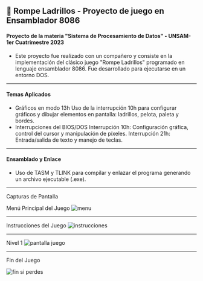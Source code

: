 ## 🧱 Rompe Ladrillos - Proyecto de juego  en Ensamblador 8086
#### Proyecto de la materia "Sistema de Procesamiento de Datos" - UNSAM-  1er Cuatrimestre 2023

* Este proyecto fue realizado con un compañero y consiste en la implementación del clásico juego "Rompe Ladrillos"  programado en lenguaje ensamblador 8086. Fue desarrollado para ejecutarse en un entorno DOS.
---
#### Temas Aplicados
- Gráficos en modo 13h
Uso de la interrupción 10h para configurar gráficos y dibujar elementos en pantalla: ladrillos, pelota, paleta y bordes.
-  Interrupciones del BIOS/DOS
Interrupción 10h: Configuración gráfica, control del cursor y manipulación de píxeles.
Interrupción 21h: Entrada/salida de texto y manejo de teclas.
---
#### Ensamblado y Enlace
- Uso de TASM y TLINK para compilar y enlazar el programa generando un archivo ejecutable (.exe).
---
Capturas de Pantalla

Menú Principal del Juego
![menu](https://github.com/user-attachments/assets/f4c25c0c-8291-4fc9-bd24-63e1740f5b93)

---
Instrucciones del Juego
![instrucciones ](https://github.com/user-attachments/assets/802a5354-a88b-46ef-8bb1-7b5cda48d14a)

---
Nivel 1 
![pantalla juego ](https://github.com/user-attachments/assets/90153843-e2ed-4cd2-a535-8831ea31b079)

---
Fin del Juego

![fin si perdes ](https://github.com/user-attachments/assets/3a878bb6-7872-4014-9b43-d0476cbd225c)

